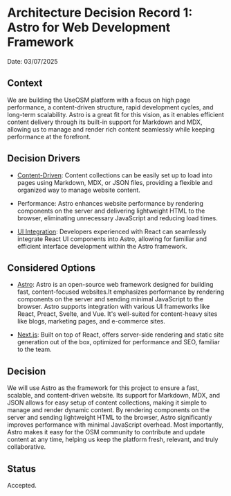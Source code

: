 # Architecture Decision Record 1: Astro for Web Development Framework

Date: 03/07/2025

## Context

We are building the UseOSM platform with a focus on high page performance, a content-driven structure, rapid development cycles, and long-term scalability. Astro is a great fit for this vision, as it enables efficient content delivery through its built-in support for Markdown and MDX, allowing us to manage and render rich content seamlessly while keeping performance at the forefront.

## Decision Drivers

- [Content-Driven](https://docs.astro.build/en/guides/content-collections/#what-are-content-collections): Content collections can be easily set up to load into pages using Markdown, MDX, or JSON files, providing a flexible and organized way to manage website content.

- Performance: Astro enhances website performance by rendering components on the server and delivering lightweight HTML to the browser, eliminating unnecessary JavaScript and reducing load times.

- [UI Integration](https://docs.astro.build/en/guides/integrations-guide/#official-integrations): Developers experienced with React can seamlessly integrate React UI components into Astro, allowing for familiar and efficient interface development within the Astro framework.


## Considered Options

- [Astro](https://astro.build/): Astro is an open-source web framework designed for building fast, content-focused websites.It emphasizes performance by rendering components on the server and sending minimal JavaScript to the browser. Astro supports integration with various UI frameworks like React, Preact, Svelte, and Vue. It's well-suited for content-heavy sites like blogs, marketing pages, and e-commerce sites.

- [Next.js](https://nextjs.org/): Built on top of React, offers server-side rendering and static site generation out of the box, optimized for performance and SEO, familiar to the team.

## Decision

We will use Astro as the framework for this project to ensure a fast, scalable, and content-driven website. Its support for Markdown, MDX, and JSON allows for easy setup of content collections, making it simple to manage and render dynamic content. By rendering components on the server and sending lightweight HTML to the browser, Astro significantly improves performance with minimal JavaScript overhead. Most importantly, Astro makes it easy for the OSM community to contribute and update content at any time, helping us keep the platform fresh, relevant, and truly collaborative.

## Status

Accepted.
